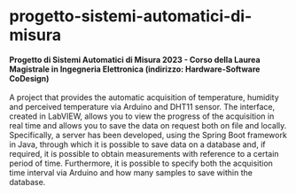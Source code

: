 # progetto-sistemi-automatici-di-misura
**Progetto di Sistemi Automatici di Misura 2023 - Corso della Laurea Magistrale in Ingegneria Elettronica (indirizzo: Hardware-Software CoDesign)**
<br><br>
A project that provides the automatic acquisition of temperature, humidity and perceived temperature via Arduino and DHT11 sensor. The interface, created in LabVIEW, allows you to view the progress of the acquisition in real time and allows you to save the data on request both on file and locally. Specifically, a server has been developed, using the Spring Boot framework in Java, through which it is possible to save data on a database and, if required, it is possible to obtain measurements with reference to a certain period of time. Furthermore, it is possible to specify both the acquisition time interval via Arduino and how many samples to save within the database.
